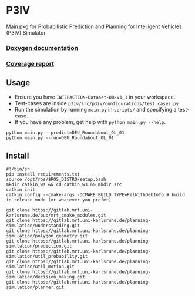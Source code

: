 # P3IV

Main pkg for Probabilistic Prediction and Planning for Intelligent Vehicles (P3IV) Simulator

### [Doxygen documentation](http://mrt.pages.mrt.uni-karlsruhe.de/planning-simulation/p3iv/doxygen/index.html)
### [Coverage report](http://mrt.pages.mrt.uni-karlsruhe.de/planning-simulation/p3iv/coverage/index.html)

## Usage

  * Ensure you have `INTERACTION-Dataset-DR-v1_1` in your workspace.
  * Test-cases are inside `p3iv/src/p3iv/configurations/test_cases.py`
  * Run the simulation by running `main.py` in `scripts/` and specifying a test-case.
  * If you have any problem, get help with `python main.py --help`.

```
python main.py --predict=DEU_Roundabout_OL_01
python main.py --run=DEU_Roundabout_OL_01

```
## Install

```
#!/bin/sh
pip install requirements.txt
source /opt/ros/$ROS_DISTRO/setup.bash
mkdir catkin_ws && cd catkin_ws && mkdir src
catkin init
catkin config --cmake-args -DCMAKE_BUILD_TYPE=RelWithDebInfo # build in release mode (or whatever you prefer)
```

```
git clone https://gitlab.mrt.uni-karlsruhe.de/pub/mrt_cmake_modules.git
git clone https://gitlab.mrt.uni-karlsruhe.de/planning-simulation/understanding.git
git clone https://gitlab.mrt.uni-karlsruhe.de/planning-simulation/polygon_geometry.git
git clone https://gitlab.mrt.uni-karlsruhe.de/planning-simulation/prediction.git
git clone https://gitlab.mrt.uni-karlsruhe.de/planning-simulation/util_probability.git
git clone https://gitlab.mrt.uni-karlsruhe.de/planning-simulation/util_motion.git
git clone https://gitlab.mrt.uni-karlsruhe.de/planning-simulation/decision_making.git
git clone https://gitlab.mrt.uni-karlsruhe.de/planning-simulation/planner.git
```